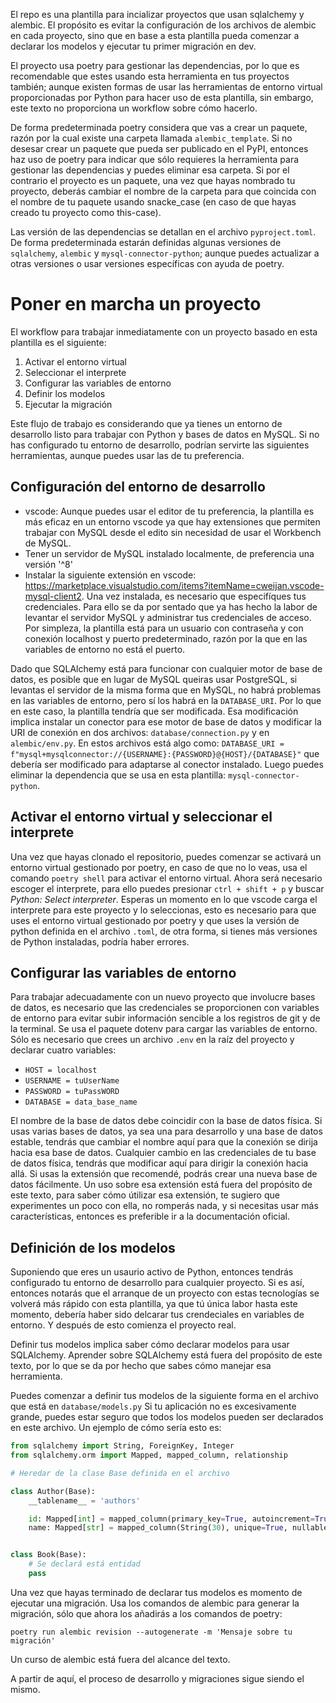 El repo es una plantilla para incializar proyectos que usan sqlalchemy y alembic. El propósito es evitar la configuración de los archivos de alembic en cada proyecto, sino que en base a esta plantilla pueda comenzar a declarar los modelos y ejecutar tu primer migración en dev.

El proyecto usa poetry para gestionar las dependencias, por lo que es recomendable que estes usando esta herramienta en tus proyectos también; aunque existen formas de usar las herramientas de entorno virtual proporcionadas por Python para hacer uso de esta plantilla, sin embargo, este texto no proporciona un workflow sobre cómo hacerlo.

De forma predeterminada poetry considera que vas a crear un paquete, razón por la cual existe una carpeta llamada ``alembic_template``. Si no desesar crear un paquete que pueda ser publicado en el PyPI, entonces haz uso de poetry para indicar que sólo requieres la herramienta para gestionar las dependencias y puedes eliminar esa carpeta. Si por el contrario el proyecto es un paquete, una vez que hayas nombrado tu proyecto, deberás cambiar el nombre de la carpeta para que coincida con el nombre de tu paquete usando snacke_case (en caso de que hayas creado tu proyecto como this-case).

Las versión de las dependencias se detallan en el archivo ``pyproject.toml``. De forma predeterminada estarán definidas algunas versiones de ``sqlalchemy``, ``alembic`` y ``mysql-connector-python``; aunque puedes actualizar a otras versiones o usar versiones específicas con ayuda de poetry.

# Poner en marcha un proyecto

El workflow para trabajar inmediatamente con un proyecto basado en esta plantilla es el siguiente:

1. Activar el entorno virtual
2. Seleccionar el interprete
3. Configurar las variables de entorno
4. Definir los modelos
5. Ejecutar la migración

Este flujo de trabajo es considerando que ya tienes un entorno de desarrollo listo para trabajar con Python y bases de datos en MySQL. Si no has configurado tu entorno de desarrollo, podrían servirte las siguientes herramientas, aunque puedes usar las de tu preferencia.

## Configuración del entorno de desarrollo

- vscode: Aunque puedes usar el editor de tu preferencia, la plantilla es más eficaz en un entorno vscode ya que hay extensiones que permiten trabajar con MySQL desde el edito sin necesidad de usar el Workbench de MySQL.
- Tener un servidor de MySQL instalado localmente, de preferencia una versión '^8'
- Instalar la siguiente extensión en vscode: https://marketplace.visualstudio.com/items?itemName=cweijan.vscode-mysql-client2. Una vez instalada, es necesario que especifíques tus credenciales. Para ello se da por sentado que ya has hecho la labor de levantar el servidor MySQL y administrar tus credenciales de acceso. Por simpleza, la plantilla está para un usuario con contraseña y con conexión localhost y puerto predeterminado, razón por la que en las variables de entorno no está el puerto.

Dado que SQLAlchemy está para funcionar con cualquier motor de base de datos, es posible que en lugar de MySQL queiras usar PostgreSQL, si levantas el servidor de la misma forma que en MySQL, no habrá problemas en las variables de entorno, pero sí los habrá en la ``DATABASE_URI``. Por lo que en este caso, la plantilla tendría que ser modificada. Esa modificación implica instalar un conector para ese motor de base de datos y modificar la URI de conexión en dos archivos: ``database/connection.py`` y en ``alembic/env.py``. En estos archivos está algo como: ``DATABASE_URI = f"mysql+mysqlconnector://{USERNAME}:{PASSWORD}@{HOST}/{DATABASE}"`` que debería ser modificado para adaptarse al conector instalado. Luego puedes eliminar la dependencia que se usa en esta plantilla: ``mysql-connector-python``.

## Activar el entorno virtual y seleccionar el interprete

Una vez que hayas clonado el repositorio, puedes comenzar se activará un entorno virtual gestionado por poetry, en caso de que no lo veas, usa el comando ``poetry shell`` para activar el entorno virtual. Ahora será necesario escoger el interprete, para ello puedes presionar ``ctrl + shift + p`` y buscar *Python: Select interpreter*. Esperas un momento en lo que vscode carga el interprete para este proyecto y lo seleccionas, esto es necesario para que uses el entorno virtual gestionado por poetry y que uses la versión de python definida en el archivo ``.toml``, de otra forma, si tienes más versiones de Python instaladas, podría haber errores.

## Configurar las variables de entorno

Para trabajar adecuadamente con un nuevo proyecto que involucre bases de datos, es necesario que las credenciales se proporcionen con variables de entorno para evitar subir información sencible a los registros de git y de la terminal. Se usa el paquete dotenv para cargar las variables de entorno. Sólo es necesario que crees un archivo ``.env`` en la raíz del proyecto y declarar cuatro variables:

- ``HOST = localhost``
- ``USERNAME = tuUserName``
- ``PASSWORD = tuPassWORD``
- ``DATABASE = data_base_name``

El nombre de la base de datos debe coincidir con la base de datos física. Si usas varias bases de datos, ya sea una para desarrollo y una base de datos estable, tendrás que cambiar el nombre aquí para que la conexión se dirija hacia esa base de datos. Cualquier cambio en las credenciales de tu base de datos física, tendrás que modificar aquí para dirigir la conexión hacia allá. Si usas la extensión que recomendé, podrás crear una nueva base de datos fácilmente. Un uso sobre esa extensión está fuera del propósito de este texto, para saber cómo útilizar esa extensión, te sugiero que experimentes un poco con ella, no romperás nada, y si necesitas usar más características, entonces es preferible ir a la documentación oficial.

## Definición de los modelos

Suponiendo que eres un usaurio activo de Python, entonces tendrás configurado tu entorno de desarrollo para cualquier proyecto. Si es así, entonces notarás que el arranque de un proyecto con estas tecnologías se volverá más rápido con esta plantilla, ya que tú única labor hasta este momento, debería haber sido delcarar tus crendeciales en variables de entorno. Y después de esto comienza el proyecto real.

Definir tus modelos implica saber cómo declarar modelos para usar SQLAlchemy. Aprender sobre SQLAlchemy está fuera del propósito de este texto, por lo que se da por hecho que sabes cómo manejar esa herramienta.

Puedes comenzar a definir tus modelos de la siguiente forma en el archivo que está en ``database/models.py`` Si tu aplicación no es excesivamente grande, puedes estar seguro que todos los modelos pueden ser declarados en este archivo. Un ejemplo de cómo sería esto es:

```python
from sqlalchemy import String, ForeignKey, Integer
from sqlalchemy.orm import Mapped, mapped_column, relationship

# Heredar de la clase Base definida en el archivo

class Author(Base):
    __tablename__ = 'authors'

    id: Mapped[int] = mapped_column(primary_key=True, autoincrement=True)
    name: Mapped[str] = mapped_column(String(30), unique=True, nullable=False)


class Book(Base):
    # Se declará está entidad
    pass
```

Una vez que hayas terminado de declarar tus modelos es momento de ejecutar una migración. Usa los comandos de alembic para generar la migración, sólo que ahora los añadirás a los comandos de poetry:

``poetry run alembic revision --autogenerate -m 'Mensaje sobre tu migración'``

Un curso de alembic está fuera del alcance del texto.

A partir de aquí, el proceso de desarrollo y migraciones sigue siendo el mismo.